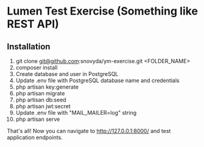 # Lumen Test Exercise (Something like REST API)


## Installation

1) git clone git@github.com:snovyda/ym-exercise.git <FOLDER_NAME>
2) composer install
3) Create database and user in PostgreSQL
4) Update .env file with PostgreSQL database name and credentials
5) php artisan key:generate
6) php artisan migrate
7) php artisan db:seed
8) php artisan jwt:secret
9) Update .env file with "MAIL_MAILER=log" string
10) php artisan serve

That's all! Now you can navigate to http://127.0.0.1:8000/ and test application endpoints.

